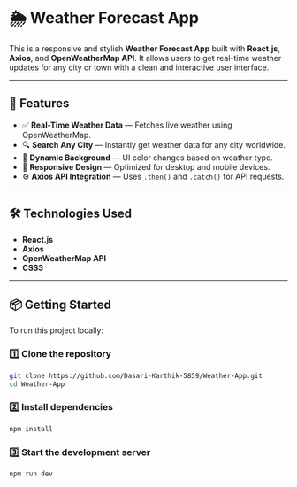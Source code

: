 # 🌦️ Weather Forecast App

This is a responsive and stylish **Weather Forecast App** built with **React.js**, **Axios**, and **OpenWeatherMap API**. It allows users to get real-time weather updates for any city or town with a clean and interactive user interface.

---

## 🚀 Features

- ✅ **Real-Time Weather Data** — Fetches live weather using OpenWeatherMap.
- 🔍 **Search Any City** — Instantly get weather data for any city worldwide.
- 🎨 **Dynamic Background** — UI color changes based on weather type.
- 📱 **Responsive Design** — Optimized for desktop and mobile devices.
- ⚙️ **Axios API Integration** — Uses `.then()` and `.catch()` for API requests.

---

## 🛠️ Technologies Used

- **React.js**
- **Axios**
- **OpenWeatherMap API**
- **CSS3**

---

## 📦 Getting Started

To run this project locally:

### 1️⃣ Clone the repository

```bash
git clone https://github.com/Dasari-Karthik-5859/Weather-App.git
cd Weather-App
```
### 2️⃣ Install dependencies
```bash
npm install
```
### 3️⃣ Start the development server
```bash
npm run dev
```
